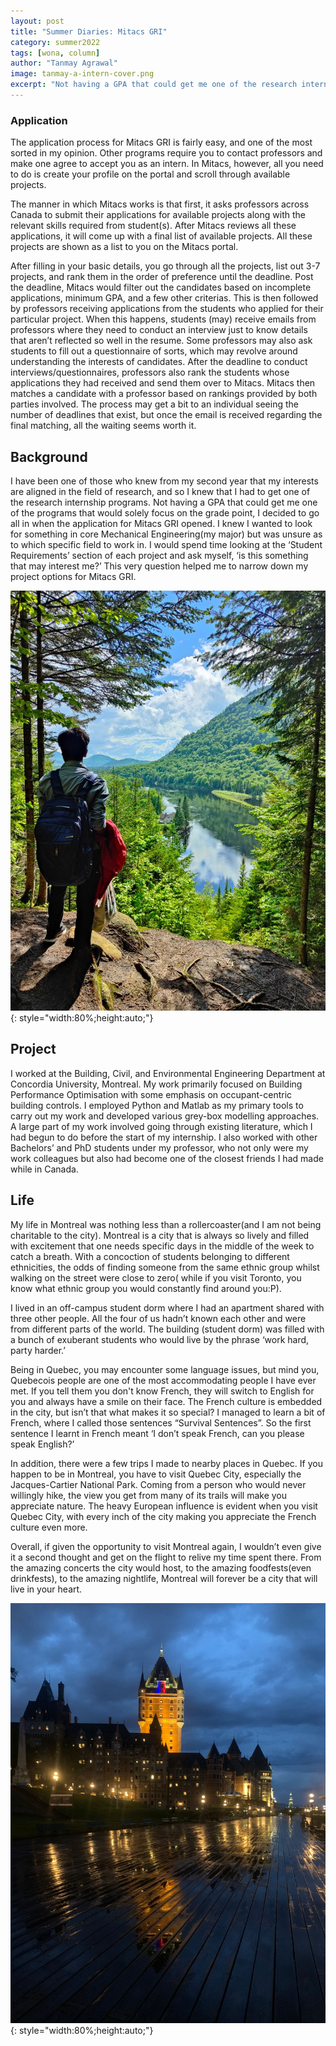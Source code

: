 ```yaml
---
layout: post
title: "Summer Diaries: Mitacs GRI"
category: summer2022
tags: [wona, column]
author: "Tanmay Agrawal"
image: tanmay-a-intern-cover.png
excerpt: "Not having a GPA that could get me one of the research internship programs that would solely focus on the grade point, I decided to go all in when the application for Mitacs GRI opened."
---
```


### Application

The application process for Mitacs GRI is fairly easy, and one of the most sorted in my opinion. Other programs require you to contact professors and make one agree to accept you as an intern. In Mitacs, however, all you need to do is create your profile on the portal and scroll through available projects. 

The manner in which Mitacs works is that first, it asks professors across Canada to submit their applications for available projects along with the relevant skills required from student(s). After Mitacs reviews all these applications, it will come up with a final list of available projects. All these projects are shown as a list to you on the Mitacs portal.

After filling in your basic details, you go through all the projects, list out 3-7 projects, and rank them in the order of preference until the deadline. Post the deadline, Mitacs would filter out the candidates based on incomplete applications, minimum GPA, and a few other criterias. This is then followed by professors receiving applications from the students who applied for their particular project. When this happens, students (may) receive emails from professors where they need to conduct an interview just to know details that aren’t reflected so well in the resume. Some professors may also ask students to fill out a questionnaire of sorts, which may revolve around understanding the interests of candidates. After the deadline to conduct interviews/questionnaires, professors also rank the students whose applications they had received and send them over to Mitacs. Mitacs then matches a candidate with a professor based on rankings provided by both parties involved. The process may get a bit to an individual seeing the number of deadlines that exist, but once the email is received regarding the final matching, all the waiting seems worth it. 

## Background

I have been one of those who knew from my second year that my interests are aligned in the field of research, and so I knew that I had to get one of the research internship programs. Not having a GPA that could get me one of the programs that would solely focus on the grade point, I decided to go all in when the application for Mitacs GRI opened. I knew I wanted to look for something in core Mechanical Engineering(my major) but was unsure as to which specific field to work in. I would spend time looking at the ‘Student Requirements’ section of each project and ask myself, ‘is this something that may interest me?’ This very question helped me to narrow down my project options for Mitacs GRI. 

![pic](/images/posts/tanmay-a-intern-01.jpg){: style="width:80%;height:auto;"}


## Project

I worked at the Building, Civil, and Environmental Engineering Department at Concordia University, Montreal. My work primarily focused on Building Performance Optimisation with some emphasis on occupant-centric building controls. I employed Python and Matlab as my primary tools to carry out my work and developed various grey-box modelling approaches. A large part of my work involved going through existing literature, which I had begun to do before the start of my internship. I also worked with other Bachelors’ and PhD students under my professor, who not only were my work colleagues but also had become one of the closest friends I had made while in Canada.

## Life

My life in Montreal was nothing less than a rollercoaster(and I am not being charitable to the city). Montreal is a city that is always so lively and filled with excitement that one needs specific days in the middle of the week to catch a breath. With a concoction of students belonging to different ethnicities, the odds of finding someone from the same ethnic group whilst walking on the street were close to zero( while if you visit Toronto, you know what ethnic group you would constantly find around you:P). 

I lived in an off-campus student dorm where I had an apartment shared with three other people. All the four of us hadn’t known each other and were from different parts of the world. The building (student dorm) was filled with a bunch of exuberant students who would live by the phrase ‘work hard, party harder.’ 

Being in Quebec, you may encounter some language issues, but mind you, Quebecois people are one of the most accommodating people I have ever met. If you tell them you don't know French, they will switch to English for you and always have a smile on their face. The French culture is embedded in the city, but isn’t that what makes it so special? I managed to learn a bit of French, where I called those sentences “Survival Sentences”. So the first sentence I learnt in French meant ‘I don’t speak French, can you please speak English?’

In addition, there were a few trips I made to nearby places in Quebec. If you happen to be in Montreal, you have to visit Quebec City, especially the Jacques-Cartier National Park. Coming from a person who would never willingly hike, the view you get from many of its trails will make you appreciate nature. The heavy European influence is evident when you visit Quebec City, with every inch of the city making you appreciate the French culture even more.

Overall, if given the opportunity to visit Montreal again, I wouldn’t even give it a second thought and get on the flight to relive my time spent there. From the amazing concerts the city would host, to the amazing foodfests(even drinkfests), to the amazing nightlife, Montreal will forever be a city that will live in your heart.

![pic](/images/posts/tanmay-a-intern-02.jpg){: style="width:80%;height:auto;"}

